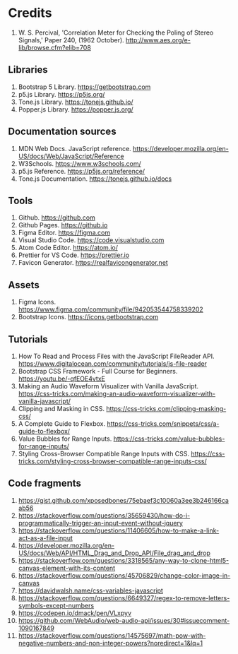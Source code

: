 # Credits

1. W. S. Percival, 'Correlation Meter for Checking the Poling of Stereo Signals,' Paper 240, (1962 October). http://www.aes.org/e-lib/browse.cfm?elib=708

## Libraries

1. Bootstrap 5 Library. https://getbootstrap.com
2. p5.js Library. https://p5js.org/
3. Tone.js Library. https://tonejs.github.io/
4. Popper.js Library. https://popper.js.org/

## Documentation sources

1. MDN Web Docs. JavaScript reference. https://developer.mozilla.org/en-US/docs/Web/JavaScript/Reference
2. W3Schools. https://www.w3schools.com/
3. p5.js Reference. https://p5js.org/reference/
4. Tone.js Documentation. https://tonejs.github.io/docs

## Tools

1. Github. https://github.com
2. Github Pages. https://github.io
3. Figma Editor. https://figma.com
4. Visual Studio Code. https://code.visualstudio.com
5. Atom Code Editor. https://atom.io/
6. Prettier for VS Code. https://prettier.io
7. Favicon Generator. https://realfavicongenerator.net

## Assets

1. Figma Icons. https://www.figma.com/community/file/942053544758339202
2. Bootstrap Icons. https://icons.getbootstrap.com

## Tutorials

1. How To Read and Process Files with the JavaScript FileReader API. https://www.digitalocean.com/community/tutorials/js-file-reader
2. Bootstrap CSS Framework - Full Course for Beginners. https://youtu.be/-qfEOE4vtxE
3. Making an Audio Waveform Visualizer with Vanilla JavaScript. https://css-tricks.com/making-an-audio-waveform-visualizer-with-vanilla-javascript/
4. Clipping and Masking in CSS. https://css-tricks.com/clipping-masking-css/
5. A Complete Guide to Flexbox. https://css-tricks.com/snippets/css/a-guide-to-flexbox/
6. Value Bubbles for Range Inputs. https://css-tricks.com/value-bubbles-for-range-inputs/
7. Styling Cross-Browser Compatible Range Inputs with CSS. https://css-tricks.com/styling-cross-browser-compatible-range-inputs-css/

## Code fragments

1. https://gist.github.com/xposedbones/75ebaef3c10060a3ee3b246166caab56
2. https://stackoverflow.com/questions/35659430/how-do-i-programmatically-trigger-an-input-event-without-jquery
3. https://stackoverflow.com/questions/11406605/how-to-make-a-link-act-as-a-file-input
4. https://developer.mozilla.org/en-US/docs/Web/API/HTML_Drag_and_Drop_API/File_drag_and_drop
5. https://stackoverflow.com/questions/3318565/any-way-to-clone-html5-canvas-element-with-its-content
6. https://stackoverflow.com/questions/45706829/change-color-image-in-canvas
7. https://davidwalsh.name/css-variables-javascript
8. https://stackoverflow.com/questions/6649327/regex-to-remove-letters-symbols-except-numbers
9. https://codepen.io/dmack/pen/VLxpyv
10. https://github.com/WebAudio/web-audio-api/issues/30#issuecomment-1090167849
11. https://stackoverflow.com/questions/14575697/math-pow-with-negative-numbers-and-non-integer-powers?noredirect=1&lq=1
